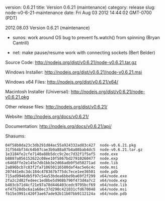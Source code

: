 version: 0.6.21
title: Version 0.6.21 (maintenance)
category: release
slug: node-v0-6-21-maintenance
date: Fri Aug 03 2012 14:44:02 GMT-0700 (PDT)

2012.08.03 Version 0.6.21 (maintenance)

* sunos: work around OS bug to prevent fs.watch() from spinning (Bryan Cantrill)

* net: make pause/resume work with connecting sockets (Bert Belder)


Source Code: http://nodejs.org/dist/v0.6.21/node-v0.6.21.tar.gz

Windows Installer: http://nodejs.org/dist/v0.6.21/node-v0.6.21.msi

Windows x64 Files: http://nodejs.org/dist/v0.6.21/x64/

Macintosh Installer (Universal): http://nodejs.org/dist/v0.6.21/node-v0.6.21.pkg

Other release files: http://nodejs.org/dist/v0.6.21/

Website: http://nodejs.org/docs/v0.6.21/

Documentation: http://nodejs.org/docs/v0.6.21/api/

Shasums:

```
04f58b0da23c3db291d84ac55a924332ad83c427  node-v0.6.21.pkg
31f564bf34c64b07cae3b9a88a87b4a08bab4dc5  node-v0.6.21.tar.gz
1e3184fe2cfe7140a88b5dcc9c2ec7d32f1f5af5  node.exe
b8887a056152622c08ee10f5867bd27910260477  node.exp
c6468ffe2e145e7db1bb3e2d66adb9f5d50271ad  node.lib
2a896bcb7c83f2fa710650116580daf4ac5e6c4c  node.msi
207441e8c3dc184c478367b775dc7ece1ee36501  node.pdb
715ad9946db5f97c54a53bdea6bbe9ba69f2f299  x64/node.exe
2fa2c2d82fedeec1ed8be5d908b790f473d4a7c2  x64/node.exp
b403cb71d4cf21e97a78d446403cedc9795bcf69  x64/node.lib
ef47520dbc6a1a68ec37d290c421031cfd670048  x64/node.msi
fb15e3991c420f3ae67ade92b11b07bb9112124a  x64/node.pdb
```
